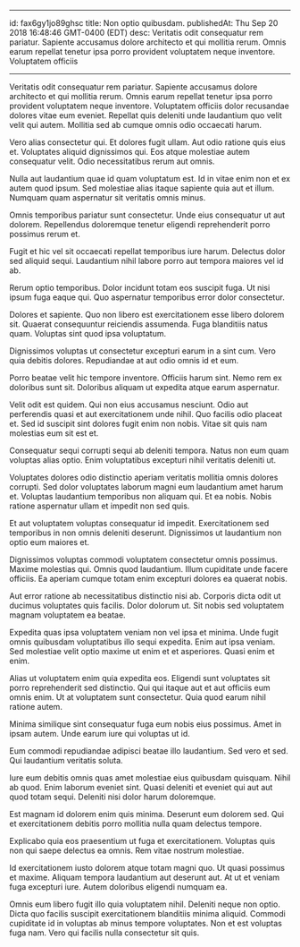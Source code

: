 
---
id: fax6gy1jo89ghsc
title: Non optio quibusdam.
publishedAt: Thu Sep 20 2018 16:48:46 GMT-0400 (EDT)
desc: Veritatis odit consequatur rem pariatur. Sapiente accusamus dolore architecto et qui mollitia rerum. Omnis earum repellat tenetur ipsa porro provident voluptatem neque inventore. Voluptatem officiis

---



Veritatis odit consequatur rem pariatur. Sapiente accusamus dolore architecto et qui mollitia rerum. Omnis earum repellat tenetur ipsa porro provident voluptatem neque inventore. Voluptatem officiis dolor recusandae dolores vitae eum eveniet. Repellat quis deleniti unde laudantium quo velit velit qui autem. Mollitia sed ab cumque omnis odio occaecati harum.
 Vero alias consectetur qui. Et dolores fugit ullam. Aut odio ratione quis eius et. Voluptates aliquid dignissimos qui. Eos atque molestiae autem consequatur velit. Odio necessitatibus rerum aut omnis.
 Nulla aut laudantium quae id quam voluptatum est. Id in vitae enim non et ex autem quod ipsum. Sed molestiae alias itaque sapiente quia aut et illum. Numquam quam aspernatur sit veritatis omnis minus.


Omnis temporibus pariatur sunt consectetur. Unde eius consequatur ut aut dolorem. Repellendus doloremque tenetur eligendi reprehenderit porro possimus rerum et.
 Fugit et hic vel sit occaecati repellat temporibus iure harum. Delectus dolor sed aliquid sequi. Laudantium nihil labore porro aut tempora maiores vel id ab.
 Rerum optio temporibus. Dolor incidunt totam eos suscipit fuga. Ut nisi ipsum fuga eaque qui. Quo aspernatur temporibus error dolor consectetur.


Dolores et sapiente. Quo non libero est exercitationem esse libero dolorem sit. Quaerat consequuntur reiciendis assumenda. Fuga blanditiis natus quam. Voluptas sint quod ipsa voluptatum.
 Dignissimos voluptas ut consectetur excepturi earum in a sint cum. Vero quia debitis dolores. Repudiandae at aut odio omnis id et eum.
 Porro beatae velit hic tempore inventore. Officiis harum sint. Nemo rem ex doloribus sunt sit. Doloribus aliquam ut expedita atque earum aspernatur.


Velit odit est quidem. Qui non eius accusamus nesciunt. Odio aut perferendis quasi et aut exercitationem unde nihil. Quo facilis odio placeat et. Sed id suscipit sint dolores fugit enim non nobis. Vitae sit quis nam molestias eum sit est et.
 Consequatur sequi corrupti sequi ab deleniti tempora. Natus non eum quam voluptas alias optio. Enim voluptatibus excepturi nihil veritatis deleniti ut.
 Voluptates dolores odio distinctio aperiam veritatis mollitia omnis dolores corrupti. Sed dolor voluptates laborum magni eum laudantium amet harum et. Voluptas laudantium temporibus non aliquam qui. Et ea nobis. Nobis ratione aspernatur ullam et impedit non sed quis.


Et aut voluptatem voluptas consequatur id impedit. Exercitationem sed temporibus in non omnis deleniti deserunt. Dignissimos ut laudantium non optio eum maiores et.
 Dignissimos voluptas commodi voluptatem consectetur omnis possimus. Maxime molestias qui. Omnis quod laudantium. Illum cupiditate unde facere officiis. Ea aperiam cumque totam enim excepturi dolores ea quaerat nobis.
 Aut error ratione ab necessitatibus distinctio nisi ab. Corporis dicta odit ut ducimus voluptates quis facilis. Dolor dolorum ut. Sit nobis sed voluptatem magnam voluptatem ea beatae.


Expedita quas ipsa voluptatem veniam non vel ipsa et minima. Unde fugit omnis quibusdam voluptatibus illo sequi expedita. Enim aut ipsa veniam. Sed molestiae velit optio maxime ut enim et et asperiores. Quasi enim et enim.
 Alias ut voluptatem enim quia expedita eos. Eligendi sunt voluptates sit porro reprehenderit sed distinctio. Qui qui itaque aut et aut officiis eum omnis enim. Ut at voluptatem sunt consectetur. Quia quod earum nihil ratione autem.
 Minima similique sint consequatur fuga eum nobis eius possimus. Amet in ipsam autem. Unde earum iure qui voluptas ut id.


Eum commodi repudiandae adipisci beatae illo laudantium. Sed vero et sed. Qui laudantium veritatis soluta.
 Iure eum debitis omnis quas amet molestiae eius quibusdam quisquam. Nihil ab quod. Enim laborum eveniet sint. Quasi deleniti et eveniet qui aut aut quod totam sequi. Deleniti nisi dolor harum doloremque.
 Est magnam id dolorem enim quis minima. Deserunt eum dolorem sed. Qui et exercitationem debitis porro mollitia nulla quam delectus tempore.


Explicabo quia eos praesentium ut fuga et exercitationem. Voluptas quis non qui saepe delectus ea omnis. Rem vitae nostrum molestiae.
 Id exercitationem iusto dolorem atque totam magni quo. Ut quasi possimus et maxime. Aliquam tempora laudantium aut deserunt aut. At ut et veniam fuga excepturi iure. Autem doloribus eligendi numquam ea.
 Omnis eum libero fugit illo quia voluptatem nihil. Deleniti neque non optio. Dicta quo facilis suscipit exercitationem blanditiis minima aliquid. Commodi cupiditate id in voluptas ab minus tempore voluptates. Non et est voluptas fuga nam. Vero qui facilis nulla consectetur sit quis.

